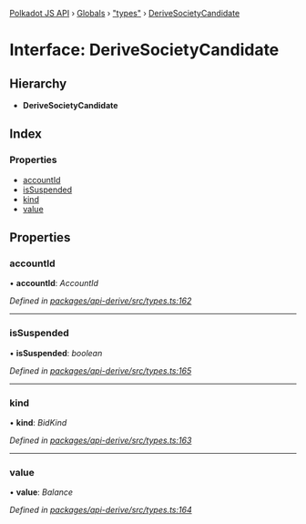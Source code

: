 [Polkadot JS API](../README.md) › [Globals](../globals.md) › ["types"](../modules/_types_.md) › [DeriveSocietyCandidate](_types_.derivesocietycandidate.md)

# Interface: DeriveSocietyCandidate

## Hierarchy

* **DeriveSocietyCandidate**

## Index

### Properties

* [accountId](_types_.derivesocietycandidate.md#accountid)
* [isSuspended](_types_.derivesocietycandidate.md#issuspended)
* [kind](_types_.derivesocietycandidate.md#kind)
* [value](_types_.derivesocietycandidate.md#value)

## Properties

###  accountId

• **accountId**: *AccountId*

*Defined in [packages/api-derive/src/types.ts:162](https://github.com/polkadot-js/api/blob/7ed1857589/packages/api-derive/src/types.ts#L162)*

___

###  isSuspended

• **isSuspended**: *boolean*

*Defined in [packages/api-derive/src/types.ts:165](https://github.com/polkadot-js/api/blob/7ed1857589/packages/api-derive/src/types.ts#L165)*

___

###  kind

• **kind**: *BidKind*

*Defined in [packages/api-derive/src/types.ts:163](https://github.com/polkadot-js/api/blob/7ed1857589/packages/api-derive/src/types.ts#L163)*

___

###  value

• **value**: *Balance*

*Defined in [packages/api-derive/src/types.ts:164](https://github.com/polkadot-js/api/blob/7ed1857589/packages/api-derive/src/types.ts#L164)*
